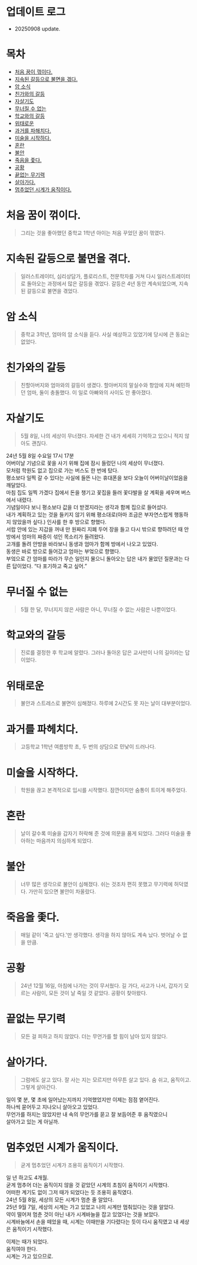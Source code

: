 # 업데이트 로그
- 20250908 update.


# 목차
- [처음 꿈이 꺾이다.](#처음-꿈이-꺾이다.)
- [지속된 갈등으로 불면을 겪다.](#지속된-갈등으로-불면을-겪다.)
- [암 소식](#암-소식)
- [친가와의 갈등](#친가와의-갈등)
- [자살기도](#자살기도)
- [무너질 수 없는](#무너질-수-없는)
- [학교와의 갈등](#학교와의-갈등)
- [위태로운](#위태로운)
- [과거를 파해치다.](#과거를-파헤치다.)
- [미술을 시작하다.](#미술을-시작하다.)
- [혼란](#혼란)
- [불안](#불안)
- [죽음을 좇다.](#죽음을-좇다.)
- [공황](#공황)
- [끝없는 무기력](#끝없는-무기력)
- [살아가다.](#살아가다.)
- [멈추었던 시계가 움직이다.](#멈추었던-시계가-움직이다.)


# 처음 꿈이 꺾이다.
> 그리는 것을 좋아했던 중학교 1학년 아이는 처음 꾸었던 꿈이 꺾였다.


# 지속된 갈등으로 불면을 겪다.
> 일러스트레이터, 심리상담가, 플로리스트, 천문학자를 거쳐 다시 일러스트레이터로 돌아오는 과정에서 많은 갈등을 겪었다. 갈등은 4년 동안 계속되었으며, 지속된 갈등으로 불면을 겪었다.


# 암 소식
> 중학교 3학년, 엄마의 암 소식을 듣다. 사실 예상하고 있었기에 당시에 큰 동요는 없었다.


# 친가와의 갈등
> 친할아버지와 엄마와의 갈등이 생겼다. 할아버지의 말실수와 항암에 지쳐 예민하던 엄마, 둘이 충돌했다. 이 일로 아빠와의 사이도 안 좋아졌다.


# 자살기도
> 5월 8일, 나의 세상이 무너졌다. 자세한 건 내가 세세히 기억하고 있으니 적지 않아도 괜칞다.

24년 5월 8일 수요일 17시 17분  
어버이날 기념으로 꽃을 사기 위해 집에 잠시 들렀던 나의 세상이 무너졌다.  
모처럼 학원도 없고 집으로 가는 버스도 한 번에 탔다.  
평소보다 일찍 갈 수 있다는 사실에 들뜬 나는 휴대폰을 보다 오늘이 어버이날이었음을 깨달았다.  
마침 집도 일찍 가겠다 집에서 돈을 챙기고 꽃집을 들러 꽃다발을 살 계획을 세우며 버스에서 내렸다.  
기념일이다 보니 평소보다 값을 더 받겠지라는 생각과 함께 집으로 들어섰다.  
내가 계획하고 있는 것을 들키지 않기 위해 평소대로(아마 조금은 부자연스럽게 행동하지 않았을까 싶다.) 인사를 한 후 방으로 향했다.  
서랍 안에 있는 지갑을 꺼내 만 원짜리 지폐 두어 장을 들고 다시 밖으로 향하려던 때 안방에서 엄마의 짜증이 섞인 목소리가 들려왔다.  
고개를 돌려 안방을 바라보니 동생과 엄마가 함께 방에서 나오고 있었다.  
동생은 바로 방으로 들어갔고 엄마는 부엌으로 향했다.  
부엌으로 간 엄마를 따라가 무슨 일인지 물으니 돌아오는 답은 내가 물었던 질문과는 다른 답이었다. “다 포기하고 죽고 싶어.”


# 무너질 수 없는
> 5월 한 달, 무너지지 않은 사람은 아니, 무너질 수 없는 사람은 나뿐이었다.


# 학교와의 갈등
> 진로를 결정한 후 학교에 알렸다. 그러나 돌아온 답은 교사만이 나의 길이라는 답이었다.


# 위태로운
> 불안과 스트레스로 불면이 심해졌다. 하루에 2시간도 못 자는 날이 대부분이었다.


# 과거를 파헤치다.
> 고등학교 1학년 여름방학 초, 두 번의 상담으로 민낯이 드러나다.


# 미술을 시작하다.
> 학원을 끊고 본격적으로 입시를 시작했다. 잠깐이지만 숨통이 트이게 해주었다.


# 혼란
> 날이 갈수록 미술을 갑자기 허락해 준 것에 의문을 품게 되었다. 그러다 미술을 좋아하는 마음까지 의심하게 되었다.


# 불안
> 너무 많은 생각으로 불안이 심해졌다. 쉬는 것조차 편히 못했고 무기력에 허덕였다. 가만히 있으면 불안이 차올랐다.


# 죽음을 좇다.
> 매일 같이 '죽고 싶다.'만 생각했다. 생각을 하지 않아도 계속 났다. 벗어날 수 없을 만큼.


# 공황
> 24년 12월 16일, 아침에 나가는 것이 무서웠다. 길 가다, 사고가 나서, 갑자기 모르는 사람이, 모든 것이 날 죽일 것 같았다. 공황이 찾아왔다.


# 끝없는 무기력
> 모든 걸 피하고 하지 않았다. 더는 무언가를 할 힘이 남아 있지 않았다.


# 살아가다.
> 그럼에도 살고 있다. 잘 사는 지는 모르지만 아무튼 살고 있다. 숨 쉬고, 움직이고. 그렇게 살아간다.

일이 몇 분, 몇 초에 일어났는지까지 기억했었지만 이제는 점점 옅어진다.  
하나씩 묻어두고 지나오니 살아오고 있었다.  
무언가를 하지는 않았지만 내 속의 무언가를 묻고 잘 보듬어준 후 움직였으니  
살아가고 있는 게 아닐까.  

# 멈추었던 시계가 움직이다.
> 굳게 멈추었던 시계가 조용히 움직이기 시작했다.

일 년 하고도 4개월.  
굳게 멈추어 더는 움직이지 않을 것 같았던 시계의 초침이 움직이기 시작했다.  
어떠한 계기도 없이 그저 때가 되었다는 듯 조용히 움직였다.  
24년 5월 8일, 세상의 모든 시계가 멈춘 줄 알았다.  
25년 9월 7일, 세상의 시계는 가고 있었고 나의 시계만 멈춰있다는 것을 알았다.  
약이 떨어져 멈춘 것이 아닌 내가 시계바늘을 잡고 있었다는 것을 보았다.  
시계바늘에서 손을 떼었을 때, 시계는 이때만을 기다렸다는 듯이 다시 움직였고 내 세상은 움직이기 시작했다.  

이제는 때가 되었다.  
움직여야 한다.  
시계는 가고 있으므로.  